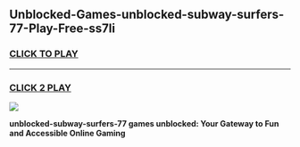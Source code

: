 
## Unblocked-Games-unblocked-subway-surfers-77-Play-Free-ss7li
<h3>
<a href="https://premium76.site?title=unblocked-subway-surfers-77&ref=18A1">CLICK TO PLAY</a></h3>
<hr>

<h3>
<a href="https://premium76.site?title=unblocked-subway-surfers-77&ref=18A1">CLICK 2 PLAY</a>
  
</h3>

<a href="https://premium76.site?title=unblocked-subway-surfers-77&ref=18A1"><img src="https://clearcache.store/games.png"></a>


**unblocked-subway-surfers-77 games unblocked: Your Gateway to Fun and Accessible Online Gaming**
